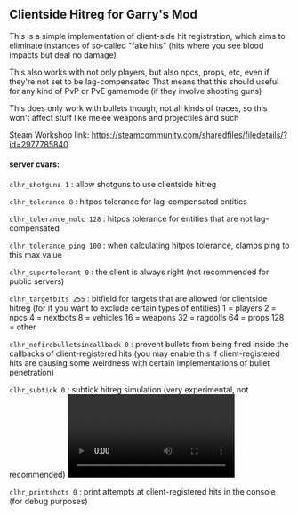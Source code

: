 ## Clientside Hitreg for Garry's Mod

This is a simple implementation of client-side hit registration, which aims to eliminate instances of so-called "fake hits" (hits where you see blood impacts but deal no damage)

This also works with not only players, but also npcs, props, etc, even if they're not set to be lag-compensated
That means that this should useful for any kind of PvP or PvE gamemode (if they involve shooting guns)

This does only work with bullets though, not all kinds of traces, so this won't affect stuff like melee weapons and projectiles and such

Steam Workshop link: https://steamcommunity.com/sharedfiles/filedetails/?id=2977785840

#### server cvars:
`clhr_shotguns 1` : allow shotguns to use clientside hitreg

`clhr_tolerance 8` : hitpos tolerance for lag-compensated entities

`clhr_tolerance_nolc 128` : hitpos tolerance for entities that are not lag-compensated

`clhr_tolerance_ping 100` : when calculating hitpos tolerance, clamps ping to this max value

`clhr_supertolerant 0` : the client is always right (not recommended for public servers)

`clhr_targetbits 255` : bitfield for targets that are allowed for clientside hitreg (for if you want to exclude certain types of entities)
1 = players
2 = npcs
4 = nextbots
8 = vehicles
16 = weapons
32 = ragdolls
64 = props
128 = other

`clhr_nofirebulletsincallback 0` : prevent bullets from being fired inside the callbacks of client-registered hits
(you may enable this if client-registered hits are causing some weirdness with certain implementations of bullet penetration)

`clhr_subtick 0` : subtick hitreg simulation (very experimental, not recommended) <video>

`clhr_printshots 0` : print attempts at client-registered hits in the console (for debug purposes)
